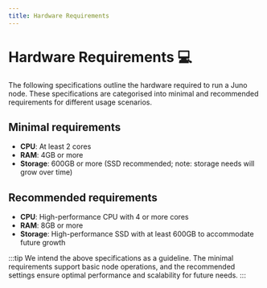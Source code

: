 ```yaml
---
title: Hardware Requirements
---
```


# Hardware Requirements :computer:

The following specifications outline the hardware required to run a Juno node. These specifications are categorised into minimal and recommended requirements for different usage scenarios.

## Minimal requirements

- **CPU**: At least 2 cores
- **RAM**: 4GB or more
- **Storage**: 600GB or more (SSD recommended; note: storage needs will grow over time)

## Recommended requirements

- **CPU**: High-performance CPU with 4 or more cores
- **RAM**: 8GB or more
- **Storage**: High-performance SSD with at least 600GB to accommodate future growth

:::tip
We intend the above specifications as a guideline. The minimal requirements support basic node operations, and the recommended settings ensure optimal performance and scalability for future needs.
:::
